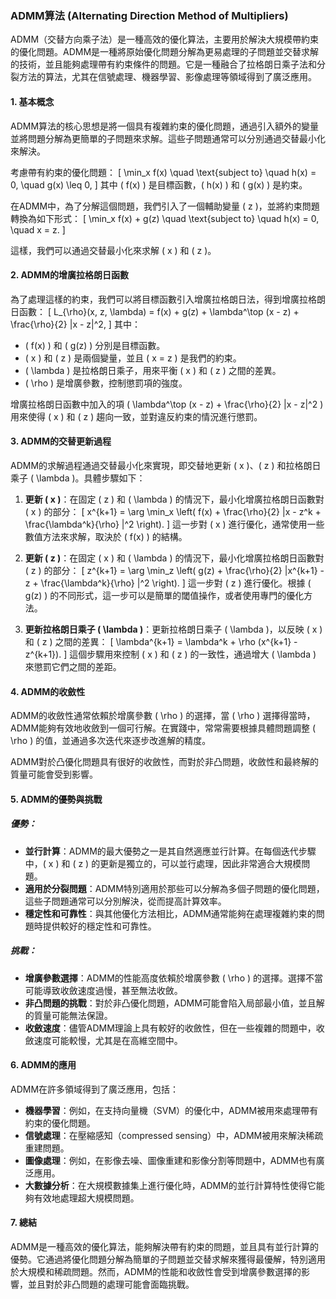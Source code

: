 ### ADMM算法 (Alternating Direction Method of Multipliers)

ADMM（交替方向乘子法）是一種高效的優化算法，主要用於解決大規模帶約束的優化問題。ADMM是一種將原始優化問題分解為更易處理的子問題並交替求解的技術，並且能夠處理帶有約束條件的問題。它是一種融合了拉格朗日乘子法和分裂方法的算法，尤其在信號處理、機器學習、影像處理等領域得到了廣泛應用。

#### 1. **基本概念**

ADMM算法的核心思想是將一個具有複雜約束的優化問題，通過引入額外的變量並將問題分解為更簡單的子問題來求解。這些子問題通常可以分別通過交替最小化來解決。

考慮帶有約束的優化問題：
\[
\min_x f(x) \quad \text{subject to} \quad h(x) = 0, \quad g(x) \leq 0,
\]
其中 \( f(x) \) 是目標函數，\( h(x) \) 和 \( g(x) \) 是約束。

在ADMM中，為了分解這個問題，我們引入了一個輔助變量 \( z \)，並將約束問題轉換為如下形式：
\[
\min_x f(x) + g(z) \quad \text{subject to} \quad h(x) = 0, \quad x = z.
\]

這樣，我們可以通過交替最小化來求解 \( x \) 和 \( z \)。

#### 2. **ADMM的增廣拉格朗日函數**

為了處理這樣的約束，我們可以將目標函數引入增廣拉格朗日法，得到增廣拉格朗日函數：
\[
L_{\rho}(x, z, \lambda) = f(x) + g(z) + \lambda^\top (x - z) + \frac{\rho}{2} \|x - z\|^2,
\]
其中：
- \( f(x) \) 和 \( g(z) \) 分別是目標函數。
- \( x \) 和 \( z \) 是兩個變量，並且 \( x = z \) 是我們的約束。
- \( \lambda \) 是拉格朗日乘子，用來平衡 \( x \) 和 \( z \) 之間的差異。
- \( \rho \) 是增廣參數，控制懲罰項的強度。

增廣拉格朗日函數中加入的項 \( \lambda^\top (x - z) + \frac{\rho}{2} \|x - z\|^2 \) 用來使得 \( x \) 和 \( z \) 趨向一致，並對違反約束的情況進行懲罰。

#### 3. **ADMM的交替更新過程**

ADMM的求解過程通過交替最小化來實現，即交替地更新 \( x \)、\( z \) 和拉格朗日乘子 \( \lambda \)。具體步驟如下：

1. **更新 \( x \)**：在固定 \( z \) 和 \( \lambda \) 的情況下，最小化增廣拉格朗日函數對 \( x \) 的部分：
   \[
   x^{k+1} = \arg \min_x \left( f(x) + \frac{\rho}{2} \|x - z^k + \frac{\lambda^k}{\rho} \|^2 \right).
   \]
   這一步對 \( x \) 進行優化，通常使用一些數值方法來求解，取決於 \( f(x) \) 的結構。

2. **更新 \( z \)**：在固定 \( x \) 和 \( \lambda \) 的情況下，最小化增廣拉格朗日函數對 \( z \) 的部分：
   \[
   z^{k+1} = \arg \min_z \left( g(z) + \frac{\rho}{2} \|x^{k+1} - z + \frac{\lambda^k}{\rho} \|^2 \right).
   \]
   這一步對 \( z \) 進行優化。根據 \( g(z) \) 的不同形式，這一步可以是簡單的閾值操作，或者使用專門的優化方法。

3. **更新拉格朗日乘子 \( \lambda \)**：更新拉格朗日乘子 \( \lambda \)，以反映 \( x \) 和 \( z \) 之間的差異：
   \[
   \lambda^{k+1} = \lambda^k + \rho (x^{k+1} - z^{k+1}).
   \]
   這個步驟用來控制 \( x \) 和 \( z \) 的一致性，通過增大 \( \lambda \) 來懲罰它們之間的差距。

#### 4. **ADMM的收斂性**

ADMM的收斂性通常依賴於增廣參數 \( \rho \) 的選擇，當 \( \rho \) 選擇得當時，ADMM能夠有效地收斂到一個可行解。在實踐中，常常需要根據具體問題調整 \( \rho \) 的值，並通過多次迭代來逐步改進解的精度。

ADMM對於凸優化問題具有很好的收斂性，而對於非凸問題，收斂性和最終解的質量可能會受到影響。

#### 5. **ADMM的優勢與挑戰**

##### 優勢：
- **並行計算**：ADMM的最大優勢之一是其自然適應並行計算。在每個迭代步驟中，\( x \) 和 \( z \) 的更新是獨立的，可以並行處理，因此非常適合大規模問題。
- **適用於分裂問題**：ADMM特別適用於那些可以分解為多個子問題的優化問題，這些子問題通常可以分別解決，從而提高計算效率。
- **穩定性和可靠性**：與其他優化方法相比，ADMM通常能夠在處理複雜約束的問題時提供較好的穩定性和可靠性。

##### 挑戰：
- **增廣參數選擇**：ADMM的性能高度依賴於增廣參數 \( \rho \) 的選擇。選擇不當可能導致收斂速度過慢，甚至無法收斂。
- **非凸問題的挑戰**：對於非凸優化問題，ADMM可能會陷入局部最小值，並且解的質量可能無法保證。
- **收斂速度**：儘管ADMM理論上具有較好的收斂性，但在一些複雜的問題中，收斂速度可能較慢，尤其是在高維空間中。

#### 6. **ADMM的應用**

ADMM在許多領域得到了廣泛應用，包括：
- **機器學習**：例如，在支持向量機（SVM）的優化中，ADMM被用來處理帶有約束的優化問題。
- **信號處理**：在壓縮感知（compressed sensing）中，ADMM被用來解決稀疏重建問題。
- **圖像處理**：例如，在影像去噪、圖像重建和影像分割等問題中，ADMM也有廣泛應用。
- **大數據分析**：在大規模數據集上進行優化時，ADMM的並行計算特性使得它能夠有效地處理超大規模問題。

#### 7. **總結**

ADMM是一種高效的優化算法，能夠解決帶有約束的問題，並且具有並行計算的優勢。它通過將優化問題分解為簡單的子問題並交替求解來獲得最優解，特別適用於大規模和稀疏問題。然而，ADMM的性能和收斂性會受到增廣參數選擇的影響，並且對於非凸問題的處理可能會面臨挑戰。